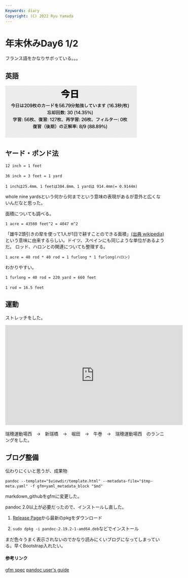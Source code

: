 ```yaml
---
Keywords: diary
Copyright: (C) 2022 Ryu Yamada
---
```



# 年末休みDay6 1/2

フランス語をかなりサボっている。。。

## 英語
![スクリーンショット 2023-01-02 15.47.25](file_hHCq__0lE.png)

## ヤード・ポンド法
```
12 inch = 1 feet

36 inch = 3 feet = 1 yard

1 inchは25.4mm、1 feetは304.8mm、1 yardは 914.4mm(= 0.9144m)
```

whole nine yardsという何から何までという意味の表現があるが意外と広くないんだなと思った。

面積についても調べる。

~~~~~~~
1 acre = 43560 feet^2 = 4047 m^2
~~~~~~~

「雄牛2頭引きの犂を使って1人が1日で耕すことのできる面積」[(出典 wikipedia)](https://ja.wikipedia.org/wiki/%E3%82%A8%E3%83%BC%E3%82%AB%E3%83%BC)という意味に由来するらしい。ドイツ、スペインにも同じような単位があるようだ。
ロッド、ハロンとの関連についても整理する。

~~~~~~~
1 acre = 40 rod * 40 rod = 1 furlong * 1 furlong(ハロン)
~~~~~~~

わかりやすい。

~~~~~~~
1 furlong = 40 rod = 220 yard = 660 feet

1 rod = 16.5 feet
~~~~~~~

## 運動
ストレッチをした。
<iframe width="560" height="315" src="https://www.youtube.com/embed/Re5FPU5_37g" title="YouTube video player" frameborder="0" allow="accelerometer; autoplay; clipboard-write; encrypted-media; gyroscope; picture-in-picture" allowfullscreen></iframe>



瑞穂運動場西　→　新瑞橋　→　堀田　→　牛巻　→　瑞穂運動場西　のランニングをした。

 
## ブログ整備

伝わりにくいと思うが、成果物
```
pandoc --template="$viewdir/template.html" --metadata-file="$tmp-meta.yaml" -f gfm+yaml_metadata_block "$md"
```

markdown_githubをgfmに変更した。

pandoc 2.0以上が必要だったので、インストールし直した。

1. [Release Page](https://github.com/jgm/pandoc/releases)から最新のpkgをダウンロード

2. `sudo dpkg -i pandoc-2.19.2-1-amd64.deb`などでインストール


まだ色々うまく表示されないのでかなり読みにくいブログになってしまっている。早くBootstrap入れたい。

#### 参考リンク
[gfm spec](https://github.github.com/gfm/)
[pandoc user's guide](https://pandoc.org/MANUAL.html)